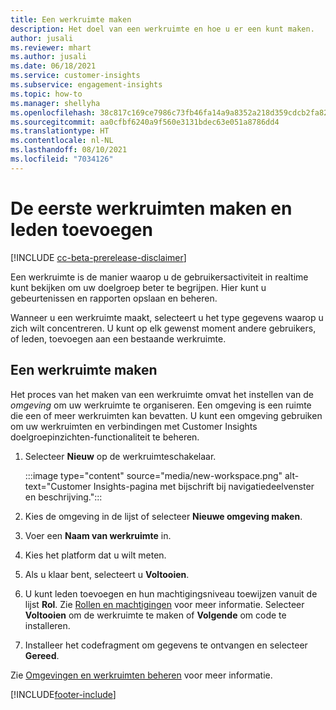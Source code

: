```yaml
---
title: Een werkruimte maken
description: Het doel van een werkruimte en hoe u er een kunt maken.
author: jusali
ms.reviewer: mhart
ms.author: jusali
ms.date: 06/18/2021
ms.service: customer-insights
ms.subservice: engagement-insights
ms.topic: how-to
ms.manager: shellyha
ms.openlocfilehash: 38c817c169ce7986c73fb46fa14a9a8352a218d359cdcb2fa822a34303ff5ecc
ms.sourcegitcommit: aa0cfbf6240a9f560e3131bdec63e051a8786dd4
ms.translationtype: HT
ms.contentlocale: nl-NL
ms.lasthandoff: 08/10/2021
ms.locfileid: "7034126"
---
```

# <a name="create-the-first-workspaces-and-add-members"></a>De eerste werkruimten maken en leden toevoegen

[!INCLUDE [cc-beta-prerelease-disclaimer](includes/cc-beta-prerelease-disclaimer.md)]

Een werkruimte is de manier waarop u de gebruikersactiviteit in realtime kunt bekijken om uw doelgroep beter te begrijpen. Hier kunt u gebeurtenissen en rapporten opslaan en beheren.

Wanneer u een werkruimte maakt, selecteert u het type gegevens waarop u zich wilt concentreren. U kunt op elk gewenst moment andere gebruikers, of leden, toevoegen aan een bestaande werkruimte. 

## <a name="create-a-workspace"></a>Een werkruimte maken

Het proces van het maken van een werkruimte omvat het instellen van de *omgeving* om uw werkruimte te organiseren. Een omgeving is een ruimte die een of meer werkruimten kan bevatten. U kunt een omgeving gebruiken om uw werkruimten en verbindingen met Customer Insights doelgroepinzichten-functionaliteit te beheren.

1. Selecteer **Nieuw** op de werkruimteschakelaar.

   :::image type="content" source="media/new-workspace.png" alt-text="Customer Insights-pagina met bijschrift bij navigatiedeelvenster en beschrijving.":::

1. Kies de omgeving in de lijst of selecteer **Nieuwe omgeving maken**.
1. Voer een **Naam van werkruimte** in.
1. Kies het platform dat u wilt meten.
1. Als u klaar bent, selecteert u **Voltooien**. 
1. U kunt leden toevoegen en hun machtigingsniveau toewijzen vanuit de lijst **Rol**. Zie [Rollen en machtigingen](user-roles.md) voor meer informatie. Selecteer **Voltooien** om de werkruimte te maken of **Volgende** om code te installeren.
1. Installeer het codefragment om gegevens te ontvangen en selecteer **Gereed**.

Zie [Omgevingen en werkruimten beheren](manage-environments-workspaces.md) voor meer informatie.

[!INCLUDE[footer-include](../includes/footer-banner.md)]
